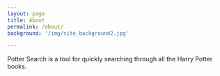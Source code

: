 ```yaml
---
layout: page
title: About
permalink: /about/
background: '/img/site_background2.jpg'

---
```


Potter Search is a tool for quickly searching through all the Harry Potter books.
